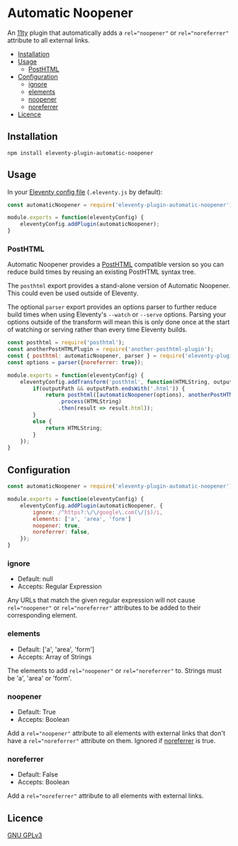 # Automatic Noopener
An [11ty](https://www.11ty.dev/) plugin that automatically adds a `rel="noopener"` or `rel="noreferrer"` attribute to all external links.


- [Installation](#installation)
- [Usage](#usage)
	- [PostHTML](#posthtml)
- [Configuration](#configuration)
	- [ignore](#ignore)
	- [elements](#elements)
	- [noopener](#noopener)
	- [noreferrer](#noreferrer)
- [Licence](#licence)


## Installation

```shell
npm install eleventy-plugin-automatic-noopener
```


## Usage

In your [Eleventy config file](https://www.11ty.dev/docs/config/) (`.eleventy.js` by default):
```js
const automaticNoopener = require('eleventy-plugin-automatic-noopener');

module.exports = function(eleventyConfig) {
	eleventyConfig.addPlugin(automaticNoopener);
}
```


### PostHTML
Automatic Noopener provides a [PostHTML](https://posthtml.org/) compatible version so you can reduce build times by reusing an existing PostHTML syntax tree.

The `posthtml` export provides a stand-alone version of Automatic Noopener. This could even be used outside of Eleventy.

The optional `parser` export provides an options parser to further reduce build times when using Eleventy's `--watch` or `--serve` options. Parsing your options outside of the transform will mean this is only done once at the start of watching or serving rather than every time Eleventy builds.

```js
const posthtml = require('posthtml');
const anotherPostHTMLPlugin = require('another-posthtml-plugin');
const { posthtml: automaticNoopener, parser } = require('eleventy-plugin-automatic-noopener');
const options = parser({noreferrer: true});

module.exports = function(eleventyConfig) {
	eleventyConfig.addTransform('posthtml', function(HTMLString, outputPath) {
		if(outputPath && outputPath.endsWith('.html')) {
			return posthtml([automaticNoopener(options), anotherPostHTMLPlugin()])
				.process(HTMLString)
				.then(result => result.html));
		}
		else {
			return HTMLString;
		}
	});
}
```


## Configuration
```js
const automaticNoopener = require('eleventy-plugin-automatic-noopener');

module.exports = function(eleventyConfig) {
	eleventyConfig.addPlugin(automaticNoopener, {
		ignore: /^https?:\/\/google\.com(\/|$)/i,
		elements: ['a', 'area', 'form']
		noopener: true,
		noreferrer: false,
	});
}
```


### ignore
- Default: null
- Accepts: Regular Expression

Any URLs that match the given regular expression will not cause `rel="noopener"` or `rel="noreferrer"` attributes to be added to their corresponding element.


### elements
- Default: ['a', 'area', 'form']
- Accepts: Array of Strings

The elements to add `rel="noopener"` or `rel="noreferrer"` to. Strings must be 'a', 'area' or 'form'.


### noopener
- Default: True
- Accepts: Boolean

Add a `rel="noopener"` attribute to all elements with external links that don't have a `rel="noreferrer"` attribute on them. Ignored if [noreferrer](#noreferrer) is true.


### noreferrer
- Default: False
- Accepts: Boolean

Add a `rel="noreferrer"` attribute to all elements with external links.


## Licence
[GNU GPLv3 ](https://choosealicense.com/licenses/gpl-3.0/)